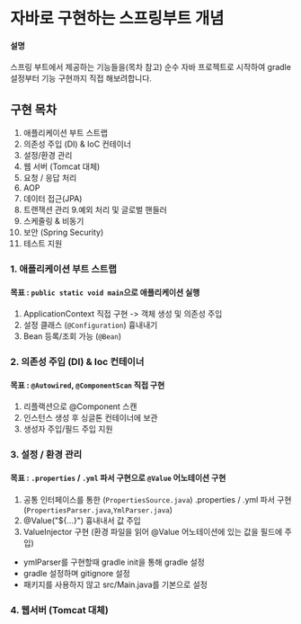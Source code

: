 # 자바로 구현하는 스프링부트 개념

#### 설명
스프링 부트에서 제공하는 기능들을(목차 참고) 순수 자바 프로젝트로 시작하여
gradle 설정부터 기능 구현까지 직접 해보려합니다.

## 구현 목차
1. 애플리케이션 부트 스트랩
2. 의존성 주입 (DI) & IoC 컨테이너
3. 설정/환경 관리
4. 웹 서버 (Tomcat 대체)
5. 요청 / 응답 처리
6. AOP
7. 데이터 접근(JPA)
8. 트랜잭션 관리
   9.예외 처리 및 글로벌 핸들러
10. 스케줄링 & 비동기
11. 보안 (Spring Security)
12. 테스트 지원


### 1. 애플리케이션 부트 스트랩
#### 목표  :  `public static void main`으로 애플리케이션 실행
1) ApplicationContext 직접 구현 -> 객체 생성 및 의존성 주입
2) 설정 클래스 (`@Configuration`) 흉내내기
3) Bean 등록/조회 가능 (`@Bean`)

### 2. 의존성 주입 (DI) & Ioc 컨테이너
#### 목표 : `@Autowired`, `@ComponentScan` 직접 구현
1) 리플랙션으로 @Component 스캔
2) 인스턴스 생성 후 싱글톤 컨테이너에 보관
3) 생성자 주입/필드 주입 지원

### 3. 설정 / 환경 관리
#### 목표 : `.properties` / `.yml` 파서 구현으로 `@Value` 어노테이션 구현
1) 공통 인터페이스를 통한 (`PropertiesSource.java`) .properties / .yml 파서 구현 (`PropertiesParser.java`,`YmlParser.java`)
2) @Value("${...}") 흉내내서 값 주입
3) ValueInjector 구현 (환경 파일을 읽어 @Value 어노테이션에 있는 값을 필드에 주입)

- ymlParser를 구현할때 gradle init을 통해 gradle 설정 
- gradle 설정하며 gitignore 설정
- 패키지를 사용하지 않고 src/Main.java를 기본으로 설정

### 4. 웹서버 (Tomcat 대체)
#### 
